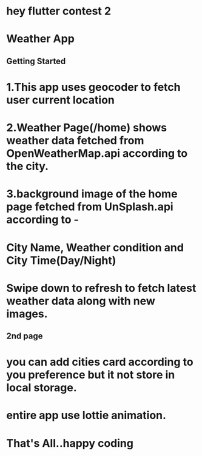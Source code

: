 # hey flutter contest 2
# Weather App

## Getting Started
# 1.This app uses geocoder to fetch user current location
# 2.Weather Page(/home) shows weather data fetched from OpenWeatherMap.api according to the city.
# 3.background image of the home page fetched from UnSplash.api according to -
# City Name, Weather condition and City Time(Day/Night)
# Swipe down to refresh to fetch latest weather data along with new images.
## 2nd page
# you can add cities card according to you preference but it not store in local storage.
# entire app use lottie animation.
# That's All..happy coding
